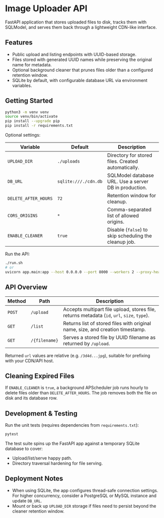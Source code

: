 # Image Uploader API

FastAPI application that stores uploaded files to disk, tracks them with SQLModel, and serves them back through a lightweight CDN-like interface.

## Features
- Public upload and listing endpoints with UUID-based storage.
- Files stored with generated UUID names while preserving the original name for metadata.
- Optional background cleaner that prunes files older than a configured retention window.
- SQLite by default, with configurable database URL via environment variables.

## Getting Started

```bash
python3 -m venv venv
source venv/bin/activate
pip install --upgrade pip
pip install -r requirements.txt
```

Optional settings:

| Variable | Default | Description |
|----------|---------|-------------|
| `UPLOAD_DIR` | `./uploads` | Directory for stored files. Created automatically. |
| `DB_URL` | `sqlite:///./cdn.db` | SQLModel database URL. Use a server DB in production. |
| `DELETE_AFTER_HOURS` | `72` | Retention window for cleanup. |
| `CORS_ORIGINS` | `*` | Comma-separated list of allowed origins. |
| `ENABLE_CLEANER` | `true` | Disable (`false`) to skip scheduling the cleanup job. |

Run the API:

```bash
./run.sh
# or
uvicorn app.main:app --host 0.0.0.0 --port 8000 --workers 2 --proxy-headers
```

## API Overview

| Method | Path | Description |
|--------|------|-------------|
| `POST` | `/upload` | Accepts multipart file upload, stores file, returns metadata (`id`, `url`, `size`, `type`). |
| `GET` | `/list` | Returns list of stored files with original name, size, and creation timestamp. |
| `GET` | `/{filename}` | Serves a stored file by UUID filename as returned by `/upload`. |

Returned `url` values are relative (e.g. `/3d4d...jpg`), suitable for prefixing with your CDN/API host.

## Cleaning Expired Files

If `ENABLE_CLEANER` is `true`, a background APScheduler job runs hourly to delete files older than `DELETE_AFTER_HOURS`. The job removes both the file on disk and its database row.

## Development & Testing

Run the unit tests (requires dependencies from `requirements.txt`):

```bash
pytest
```

The test suite spins up the FastAPI app against a temporary SQLite database to cover:
- Upload/list/serve happy path.
- Directory traversal hardening for file serving.

## Deployment Notes
- When using SQLite, the app configures thread-safe connection settings. For higher concurrency, consider a PostgreSQL or MySQL instance and update `DB_URL`.
- Mount or back up `UPLOAD_DIR` storage if files need to persist beyond the cleaner retention window.
